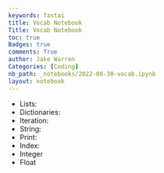 ```yaml
---
keywords: fastai
title: Vocab Notebook
Title: Vocab Notebook
toc: true
Badges: true
comments: True
author: Jake Warren
Categories: [Coding]
nb_path: _notebooks/2022-08-30-vocab.ipynb
layout: notebook
---
```


<!--
#################################################
### THIS FILE WAS AUTOGENERATED! DO NOT EDIT! ###
#################################################
# file to edit: _notebooks/2022-08-30-vocab.ipynb
-->

<div class="container" id="notebook-container">
        
<div class="cell border-box-sizing text_cell rendered"><div class="inner_cell">
<div class="text_cell_render border-box-sizing rendered_html">
<ul>
<li>Lists:</li>
<li>Dictionaries:</li>
<li>Iteration:</li>
<li>String:</li>
<li>Print:</li>
<li>Index:</li>
<li>Integer</li>
<li>Float</li>
</ul>

</div>
</div>
</div>
</div>
 

